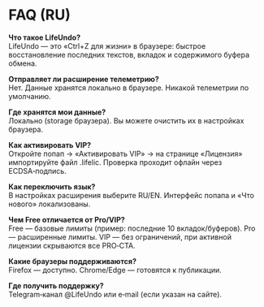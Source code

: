 # FAQ (RU)

**Что такое LifeUndo?**  
LifeUndo — это «Ctrl+Z для жизни» в браузере: быстрое восстановление последних текстов, вкладок и содержимого буфера обмена.

**Отправляет ли расширение телеметрию?**  
Нет. Данные хранятся локально в браузере. Никакой телеметрии по умолчанию.

**Где хранятся мои данные?**  
Локально (storage браузера). Вы можете очистить их в настройках браузера.

**Как активировать VIP?**  
Откройте попап → «Активировать VIP» → на странице «Лицензия» импортируйте файл .lifelic. Проверка проходит офлайн через ECDSA‑подпись.

**Как переключить язык?**  
В настройках расширения выберите RU/EN. Интерфейс попапа и «Что нового» локализованы.

**Чем Free отличается от Pro/VIP?**  
Free — базовые лимиты (пример: последние 10 вкладок/буферов). Pro — расширенные лимиты. VIP — без ограничений, при активной лицензии скрываются все PRO‑CTA.

**Какие браузеры поддерживаются?**  
Firefox — доступно. Chrome/Edge — готовятся к публикации.

**Где получить поддержку?**  
Telegram‑канал @LifeUndo или e‑mail (если указан на сайте).

